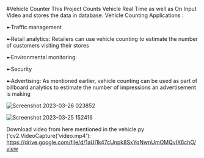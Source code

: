 #Vehicle Counter
This Project Counts Vehicle Real Time as well as On Input Video and stores the data in database.
Vehicle Counting Applications :

➼Traffic management

➼Retail analytics: Retailers can use vehicle counting to estimate the number of customers visiting their stores

➼Environmental monitoring:

➼Security

➼Advertising: As mentioned earlier, vehicle counting can be used as part of billboard analytics to estimate the number of impressions an advertisement is making

![Screenshot 2023-03-26 023852](https://user-images.githubusercontent.com/120780784/227742431-d649612d-d205-4a76-89ab-1b1c2888d24d.png)




![Screenshot 2023-03-25 152416](https://user-images.githubusercontent.com/120780784/227742425-0f5be4c3-4673-4992-985b-d84e4d99816f.png)






Download video from here mentioned in the vehicle.py ('cv2.VideoCapture('video.mp4'):
https://drive.google.com/file/d/1aUI1k47cUnpk8SxYqNwnUmOMQvIX6chO/view
